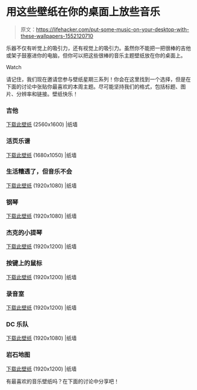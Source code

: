 # 用这些壁纸在你的桌面上放些音乐

> 原文：<https://lifehacker.com/put-some-music-on-your-desktop-with-these-wallpapers-1552120710>

乐器不仅有听觉上的吸引力，还有视觉上的吸引力。虽然你不能把一把很棒的吉他或架子鼓塞进你的电脑，但你可以把这些很棒的音乐主题壁纸放在你的桌面上。

Watch

请记住，我们现在邀请您参与壁纸星期三系列！你会在这里找到一个选择，但是在下面的讨论中张贴你最喜欢的本周主题。尽可能坚持我们的格式，包括标题、图片、分辨率和链接。壁纸快乐！

### 吉他

[下载此壁纸](http://thepaperwall.com/wallpaper.php?view=7fe17a6a81bc29feb5e9e92406ecbb74c23f2fd3) (2560x1600) |纸墙

### 活页乐谱

[下载此壁纸](http://thepaperwall.com/wallpaper.php?view=e64de467859c5c44ab623789f48b4bf328d1ff71) (1680x1050) |纸墙

### 生活糟透了，但音乐不会

[下载此壁纸](http://thepaperwall.com/wallpaper.php?view=161032d7e482831b83c3caf3bef37fb80637cb2d) (1920x1080) |纸墙

### 钢琴

[下载此壁纸](http://thepaperwall.com/wallpaper.php?view=9f5c3c305ff6442a263d94b48954939c5888bfe3) (1920x1080) |纸墙

### 杰克的小提琴

[下载此壁纸](http://thepaperwall.com/wallpaper.php?view=437f1dbd151462c313ffad6d29f0b4b0d24b3169) (1920x1200) |纸墙

### 按键上的鼠标

[下载此壁纸](http://thepaperwall.com/wallpaper.php?view=e1f7914b51b2164864ed462e28b2e067aef40bcb) (1920x1200) |纸墙

### 录音室

[下载此壁纸](http://thepaperwall.com/wallpaper.php?view=52f9ae6486ad717ac416e23841bb1eb118c193ec) (1920x1200) |纸墙

### DC 乐队

[下载此壁纸](http://thepaperwall.com/wallpaper.php?view=a7dcc56e3738ad5bee6c4d8eae808c434c2472a1) (1920x1080) |纸墙

### 岩石地图

[下载此壁纸](http://thepaperwall.com/wallpaper.php?view=8872995a793ac3d341318bb23c87ba07c2cc34c6) (1920x1200) |纸墙

有最喜欢的音乐壁纸吗？在下面的讨论中分享吧！